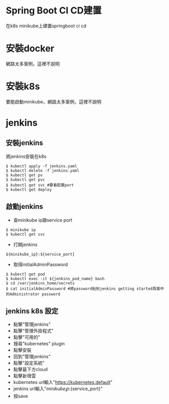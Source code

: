 # Spring Boot CI CD建置
在k8s minikube上建置springboot ci cd

# 安裝docker
網路太多案例，這裡不說明

# 安裝k8s
要能啟動minikube，網路太多案例，這裡不說明

# jenkins
## 安裝jenkins
將jenkins安裝在k8s
```
$ kubectl apply -f jenkins.yaml 
$ kubectl delete -f jenkins.yaml 
$ kubectl get pv
$ kubectl get pvc
$ kubectl get svc #要看配置port
$ kubectl get deploy
```
## 啟動jenkins
* 查minikube ip跟service port
```
$ minikube ip
$ kubectl get svc
```
* 打開jenkins
```
${minikube_ip}:${service_port}
```
* 取得initialAdminPassword
```
$ kubectl get pod
$ kubectl exec -it ${jenkins_pod_name} bash
$ cd /var/jenkins_home/secrets
$ cat initialAdminPassword #將password貼到jenkins getting started頁面中的Administrator password
```
## jenkins k8s 設定
* 點擊"管理jenkins"
* 點擊"管理外掛程式"
* 點擊"可用的"
* 搜尋"kubernetes" plugin
* 點擊安裝
* 回到"管理jenkins"
* 點擊"設定系統"
* 點擊最下方cloud
* 點擊新增雲
* kubernetes url輸入"https://kubernetes.default"
* jenkins url輸入"${minikube_ip}:${service_port}"
* 按save
